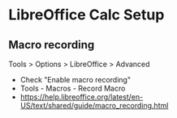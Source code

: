 # LibreOffice Calc Setup


## Macro recording

Tools > Options > LibreOffice > Advanced

- Check "Enable macro recording"
- Tools - Macros - Record Macro
- https://help.libreoffice.org/latest/en-US/text/shared/guide/macro_recording.html